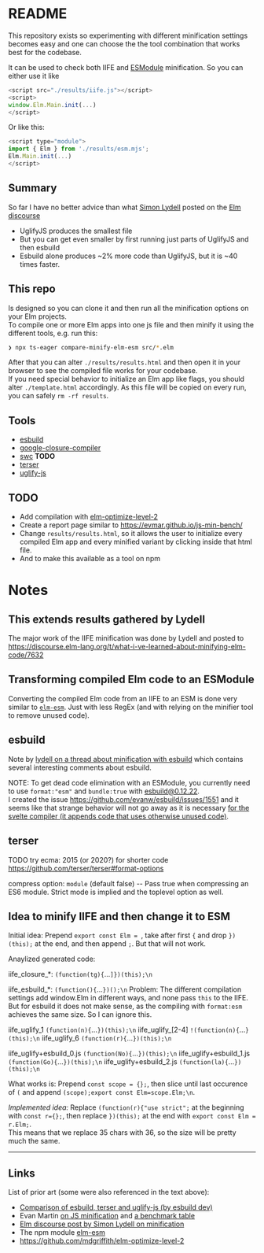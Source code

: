 # README

This repository exists so experimenting with different minification settings becomes easy and one can choose the the tool combination that works best for the codebase.

It can be used to check both IIFE and [ESModule](https://developer.mozilla.org/en-US/docs/Web/JavaScript/Guide/Modules) minification. So you can either use it like

```js
<script src="./results/iife.js"></script>
<script>
window.Elm.Main.init(...)
</script>
```

Or like this:
```js
<script type="module">
import { Elm } from './results/esm.mjs';
Elm.Main.init(...)
</script>
```

## Summary
So far I have no better advice than what [Simon Lydell](https://twitter.com/SimonLydell) posted on the [Elm discourse](https://discourse.elm-lang.org/t/what-i-ve-learned-about-minifying-elm-code/7632#timesize-comparison-table-13_)

- UglifyJS produces the smallest file
- But you can get even smaller by first running just parts of UglifyJS and then esbuild
- Esbuild alone produces ~2% more code than UglifyJS, but it is ~40 times faster.

## This repo

Is designed so you can clone it and then run all the minification options on your Elm projects.  
To compile one or more Elm apps into one js file and then minify it using the different tools, e.g. run this:
```sh
❯ npx ts-eager compare-minify-elm-esm src/*.elm
```

After that you can alter `./results/results.html` and then open it in your browser to see the compiled file works for your codebase.  
If you need special behavior to initialize an Elm app like flags, you should alter `./template.html` accordingly. As this file will be copied on every run, you can safely `rm -rf results`.


## Tools

- [esbuild](https://esbuild.github.io)
- [google-closure-compiler](https://github.com/google/closure-compiler-npm/tree/master/packages/google-closure-compiler)
- [swc](https://github.com/swc-project/swc) **TODO**
- [terser](https://github.com/terser/terser)
- [uglify-js](https://github.com/mishoo/UglifyJS)


## TODO 

- Add compilation with [elm-optimize-level-2](https://github.com/mdgriffith/elm-optimize-level-2)
- Create a report page similar to https://evmar.github.io/js-min-bench/
- Change `results/results.html`, so it allows the user to initialize every compiled Elm app and every minified variant by clicking inside that html file.
- And to make this available as a tool on npm


# Notes

## This extends results gathered by Lydell
The major work of the IIFE minification was done by Lydell and posted to https://discourse.elm-lang.org/t/what-i-ve-learned-about-minifying-elm-code/7632


## Transforming compiled Elm code to an ESModule

Converting the compiled Elm code from an IIFE to an ESM is done very similar to [`elm-esm`](https://github.com/ChristophP/elm-esm). Just with less RegEx (and with relying on the minifier tool to remove unused code).


## esbuild

Note by [lydell on a thread about minification with esbuild](https://github.com/evanw/esbuild/issues/639#issuecomment-894467981) which contains several interesting comments about esbuild.

NOTE: To get dead code elimination with an ESModule, you currently need to use `format:"esm"` and `bundle:true` with esbuild@0.12.22.  
I created the issue https://github.com/evanw/esbuild/issues/1551 and it seems like that strange behavior will not go away as it is necessary [for the svelte compiler (it appends code that uses otherwise unused code)](https://github.com/evanw/esbuild/issues/1551#issuecomment-906008421).


## terser

TODO try ecma: 2015 (or 2020?) for shorter code https://github.com/terser/terser#format-options


compress option:
`module` (default false) -- Pass true when compressing an ES6 module. Strict mode is implied and the toplevel option as well.


## Idea to minify IIFE and then change it to ESM
Initial idea: Prepend `export const Elm = `, take after first `{` and drop `})(this);` at the end, and then append `;`. But that will not work.

Anaylized generated code:

iife_closure_*: `(function(tg){`...`]})(this);\n`

iife_esbuild_*: `(function(){`...`})();\n`
Problem: The different compilation settings add window.Elm in different ways, and none pass `this` to the IIFE.
But for esbuild it does not make sense, as the compiling with `format:esm` achieves the same size. So I can ignore this.

iife_uglify_1 `(function(n){`...`})(this);\n`
iife_uglify_[2-4] `!(function(n){`...`}(this);\n`
iife_uglify_6 `(function(r){`...`})(this);\n`

iife_uglify+esbuild_0.js `(function(No){`...`})(this);\n`
iife_uglify+esbuild_1.js `(function(Go){`...`})(this);\n`
iife_uglify+esbuild_2.js `(function(la){`...`})(this);\n`

What works is: Prepend `const scope = {};`, then slice until last occurence of `(` and append `(scope);export const Elm=scope.Elm;\n`.

*Implemented idea:*
Replace `(function(r){"use strict";` at the beginning with `const r={};`, then replace `})(this);` at the end with `export const Elm = r.Elm;`.  
This means that we replace 35 chars with 36, so the size will be pretty much the same.


---

## Links
List of prior art (some were also referenced in the text above):

- [Comparison of esbuild, terser and uglify-js (by esbuild dev)](https://github.com/evanw/esbuild/issues/639#issuecomment-792057348)
- Evan Martin [on JS minification](http://neugierig.org/software/blog/2019/04/js-minifiers.html) and [a benchmark table](https://evmar.github.io/js-min-bench/)
- [Elm discourse post by Simon Lydell on minification](https://discourse.elm-lang.org/t/what-i-ve-learned-about-minifying-elm-code/7632)
- The npm module [elm-esm](https://github.com/ChristophP/elm-esm)
- https://github.com/mdgriffith/elm-optimize-level-2